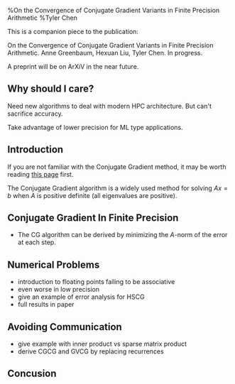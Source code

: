 %On the Convergence of Conjugate Gradient Variants in Finite Precision Arithmetic
%Tyler Chen


This is a companion piece to the publication:

On the Convergence of Conjugate Gradient Variants in Finite Precision Arithmetic. Anne Greenbaum, Hexuan Liu, Tyler Chen. In progress.

A preprint will be on ArXiV in the near future.

## Why should I care?
Need new algorithms to deal with modern HPC architecture. But can't sacrifice accuracy. 

Take advantage of lower precision for ML type applications.
 
## Introduction
If you are not familiar with the Conjugate Gradient method, it may be worth reading [this page](./cg_intro.html) first.

The Conjugate Gradient algorithm is a widely used method for solving $Ax=b$ when $A$ is positive definite (all eigenvalues are positive). 

## Conjugate Gradient In Finite Precision

 - The CG algorithm can be derived by minimizing the $A$-norm of the error at each step.

## Numerical Problems

- introduction to floating points failing to be associative
- even worse in low precision
- give an example of error analysis for HSCG
 - full results in paper

## Avoiding Communication

- give example with inner product vs sparse matrix product
- derive CGCG and GVCG by replacing recurrences


## Concusion



